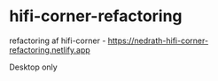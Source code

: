 # hifi-corner-refactoring
refactoring af hifi-corner - https://nedrath-hifi-corner-refactoring.netlify.app

Desktop only



